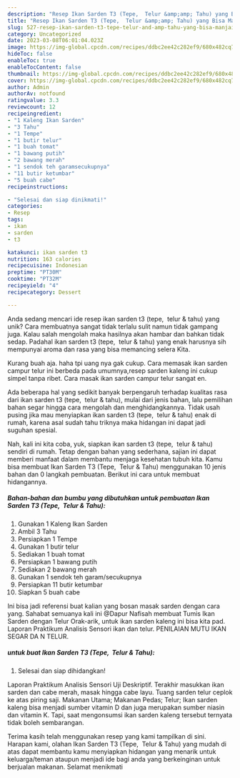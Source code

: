 ```yaml
---
description: "Resep Ikan Sarden T3 (Tepe,  Telur &amp;amp; Tahu) yang Bisa Manjain Lidah"
title: "Resep Ikan Sarden T3 (Tepe,  Telur &amp;amp; Tahu) yang Bisa Manjain Lidah"
slug: 527-resep-ikan-sarden-t3-tepe-telur-and-amp-tahu-yang-bisa-manjain-lidah
category: Uncategorized
date: 2023-03-08T06:01:04.023Z
image: https://img-global.cpcdn.com/recipes/ddbc2ee42c282ef9/680x482cq70/ikan-sarden-t3-tepe-telur-tahu-foto-resep-utama.jpg
hideToc: false
enableToc: true
enableTocContent: false
thumbnail: https://img-global.cpcdn.com/recipes/ddbc2ee42c282ef9/680x482cq70/ikan-sarden-t3-tepe-telur-tahu-foto-resep-utama.jpg
cover: https://img-global.cpcdn.com/recipes/ddbc2ee42c282ef9/680x482cq70/ikan-sarden-t3-tepe-telur-tahu-foto-resep-utama.jpg
author: Admin
authorAv: notfound
ratingvalue: 3.3
reviewcount: 12
recipeingredient:
- "1 Kaleng Ikan Sarden"
- "3 Tahu"
- "1 Tempe"
- "1 butir telur"
- "1 buah tomat"
- "1 bawang putih"
- "2 bawang merah"
- "1 sendok teh garamsecukupnya"
- "11 butir ketumbar"
- "5 buah cabe"
recipeinstructions:

- "Selesai dan siap dinikmati!"
categories:
- Resep
tags:
- ikan
- sarden
- t3

katakunci: ikan sarden t3 
nutrition: 163 calories
recipecuisine: Indonesian
preptime: "PT30M"
cooktime: "PT32M"
recipeyield: "4"
recipecategory: Dessert

---
```





Anda sedang mencari ide resep ikan sarden t3 (tepe,  telur &amp; tahu) yang unik? Cara membuatnya sangat tidak terlalu sulit namun tidak gampang juga. Kalau salah mengolah maka hasilnya akan hambar dan bahkan tidak sedap. Padahal ikan sarden t3 (tepe,  telur &amp; tahu) yang enak harusnya sih mempunyai aroma dan rasa yang bisa memancing selera Kita.





Kurang buah aja. haha tpi uang nya gak cukup. Cara memasak ikan sarden campur telur ini berbeda pada umumnya,resep sarden kaleng ini cukup simpel tanpa ribet. Cara masak ikan sarden campur telur sangat en.

Ada beberapa hal yang sedikit banyak berpengaruh terhadap kualitas rasa dari ikan sarden t3 (tepe,  telur &amp; tahu), mulai dari jenis bahan, lalu pemilihan bahan segar hingga cara mengolah dan menghidangkannya. Tidak usah pusing jika mau menyiapkan ikan sarden t3 (tepe,  telur &amp; tahu) enak di rumah, karena asal sudah tahu triknya maka hidangan ini dapat jadi suguhan spesial.






Nah, kali ini kita coba, yuk, siapkan ikan sarden t3 (tepe,  telur &amp; tahu) sendiri di rumah. Tetap dengan bahan yang sederhana, sajian ini dapat memberi manfaat dalam membantu menjaga kesehatan tubuh kita. Kamu bisa membuat Ikan Sarden T3 (Tepe,  Telur &amp; Tahu) menggunakan 10 jenis bahan dan 0 langkah pembuatan. Berikut ini cara untuk membuat hidangannya.

<!--inarticleads1-->

##### Bahan-bahan dan bumbu yang dibutuhkan untuk pembuatan Ikan Sarden T3 (Tepe,  Telur &amp; Tahu):

1. Gunakan 1 Kaleng Ikan Sarden
1. Ambil 3 Tahu
1. Persiapkan 1 Tempe
1. Gunakan 1 butir telur
1. Sediakan 1 buah tomat
1. Persiapkan 1 bawang putih
1. Sediakan 2 bawang merah
1. Gunakan 1 sendok teh garam/secukupnya
1. Persiapkan 11 butir ketumbar
1. Siapkan 5 buah cabe


Ini bisa jadi referensi buat kalian yang bosan masak sarden dengan cara yang. Sahabat semuanya kali ini @Dapur Nafisah membuat Tumis Ikan Sarden dengan Telur Orak-arik, untuk ikan sarden kaleng ini bisa kita pad. Laporan Praktikum Analisis Sensori ikan dan telur. PENILAIAN MUTU IKAN SEGAR DA N TELUR. 

<!--inarticleads2-->

#####  untuk buat Ikan Sarden T3 (Tepe,  Telur &amp; Tahu):


1. Selesai dan siap dihidangkan!

Laporan Praktikum Analisis Sensori Uji Deskriptif. Terakhir masukkan ikan sarden dan cabe merah, masak hingga cabe layu. Tuang sarden telur ceplok ke atas piring saji. Makanan Utama; Makanan Pedas; Telur; Ikan sarden kaleng bisa menjadi sumber vitamin D dan juga merupakan sumber niasin dan vitamin K. Tapi, saat mengonsumsi ikan sarden kaleng tersebut ternyata tidak boleh sembarangan. 

Terima kasih telah menggunakan resep yang kami tampilkan di sini. Harapan kami, olahan Ikan Sarden T3 (Tepe,  Telur &amp; Tahu) yang mudah di atas dapat membantu kamu menyiapkan hidangan yang menarik untuk keluarga/teman ataupun menjadi ide bagi anda yang berkeinginan untuk berjualan makanan. Selamat menikmati
